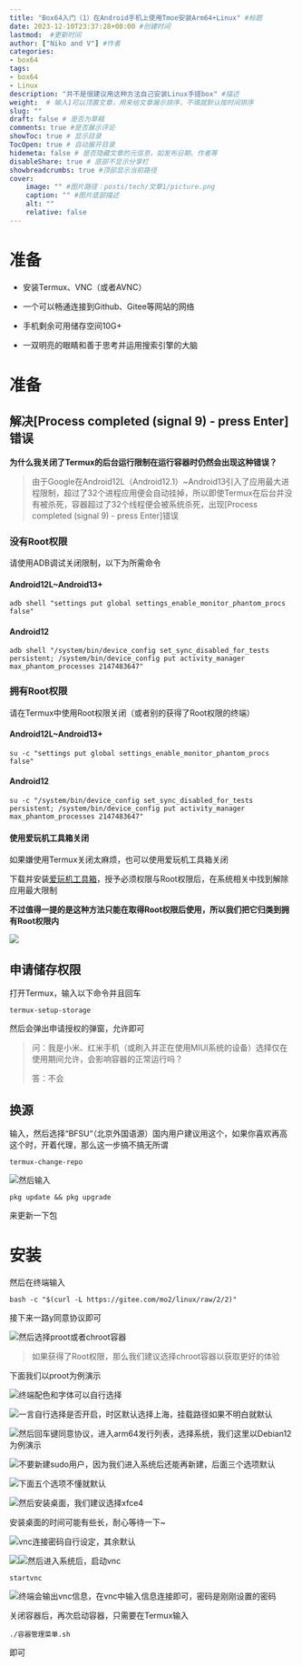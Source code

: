 ```yaml
---
title: "Box64入门（1）在Android手机上使用Tmoe安装Arm64+Linux" #标题
date: 2023-12-10T23:37:28+08:00 #创建时间
lastmod:  #更新时间
author: ["Niko and V"] #作者
categories: 
- box64
tags: 
- box64
- Linux
description: "并不是很建议用这种方法自己安装Linux手搓box" #描述
weight:  # 输入1可以顶置文章，用来给文章展示排序，不填就默认按时间排序
slug: ""
draft: false # 是否为草稿
comments: true #是否展示评论
showToc: true # 显示目录
TocOpen: true # 自动展开目录
hidemeta: false # 是否隐藏文章的元信息，如发布日期、作者等
disableShare: true # 底部不显示分享栏
showbreadcrumbs: true #顶部显示当前路径
cover:
    image: "" #图片路径：posts/tech/文章1/picture.png
    caption: "" #图片底部描述
    alt: ""
    relative: false
--- 
```


# 准备

+   安装Termux、VNC（或者AVNC）
    
+   一个可以畅通连接到Github、Gitee等网站的网络
    
+   手机剩余可用储存空间10G+
    
+   一双明亮的眼睛和善于思考并运用搜索引擎的大脑
    

# 准备

## 解决\[Process completed (signal 9) - press Enter\]错误

**为什么我关闭了Termux的后台运行限制在运行容器时仍然会出现这种错误？**

> 由于Google在Android12L（Android12.1）~Android13引入了应用最大进程限制，超过了32个进程应用便会自动挂掉，所以即使Termux在后台并没有被杀死，容器超过了32个线程便会被系统杀死，出现\[Process completed (signal 9) - press Enter\]错误

### 没有Root权限

请使用ADB调试关闭限制，以下为所需命令

#### Android12L~Android13+

```auto
adb shell "settings put global settings_enable_monitor_phantom_procs false"
```

#### Android12

```auto
adb shell "/system/bin/device_config set_sync_disabled_for_tests persistent; /system/bin/device_config put activity_manager max_phantom_processes 2147483647"
```

### 拥有Root权限

请在Termux中使用Root权限关闭（或者别的获得了Root权限的终端）

#### Android12L~Android13+

```auto
su -c "settings put global settings_enable_monitor_phantom_procs false"
```

#### Android12

```auto
su -c "/system/bin/device_config set_sync_disabled_for_tests persistent; /system/bin/device_config put activity_manager max_phantom_processes 2147483647"
```

#### 使用爱玩机工具箱关闭

如果嫌使用Termux关闭太麻烦，也可以使用爱玩机工具箱关闭

下载并安装[爱玩机工具箱](https://www.coolapk.com/apk/com.byyoung.setting)，授予必须权限与Root权限后，在系统相关中找到解除应用最大限制

**不过值得一提的是这种方法只能在取得Root权限后使用，所以我们把它归类到拥有Root权限内**

![](https://picshack.net/ib/zRZivQvmEP.jpg)

## 申请储存权限

打开Termux，输入以下命令并且回车

```auto
termux-setup-storage
```

然后会弹出申请授权的弹窗，允许即可

> 问：我是小米、红米手机（或刷入并正在使用MIUI系统的设备）选择仅在使用期间允许，会影响容器的正常运行吗？
> 
> 答：不会

## 换源

输入，然后选择“BFSU“（北京外国语源）国内用户建议用这个，如果你喜欢再高这个时，开着代理，那么这一步搞不搞无所谓

```auto
termux-change-repo
```

![](https://picshack.net/ib/14QAbTHX38.jpg)然后输入

```auto
pkg update && pkg upgrade
```

来更新一下包

# 安装

然后在终端输入

```auto
bash -c "$(curl -L https://gitee.com/mo2/linux/raw/2/2)"
```

接下来一路y同意协议即可

![](https://picshack.net/ib/i4yvippCOO.jpg)然后选择proot或者chroot容器

> 如果获得了Root权限，那么我们建议选择chroot容器以获取更好的体验

下面我们以proot为例演示

![](https://picshack.net/ib/iIAgUClyYX.jpg)终端配色和字体可以自行选择

![](https://picshack.net/ib/puFDXRQuPW.jpg)一言自行选择是否开启，时区默认选择上海，挂载路径如果不明白就默认

![](https://picshack.net/ib/r3ZhBD7Phh.jpg)然后回车键同意协议，进入arm64发行列表，选择系统，我们这里以Debian12为例演示

![](https://picshack.net/ib/fNSGmaxOmM.jpg)不要新建sudo用户，因为我们进入系统后还能再新建，后面三个选项默认

![](https://picshack.net/ib/VLqUTx1TTp.jpg)下面五个选项不懂就默认

![](https://picshack.net/ib/mEzHAz6XN4.jpg)然后安装桌面，我们建议选择xfce4

安装桌面的时间可能有些长，耐心等待一下~

![](https://picshack.net/ib/l9hVn8J7Rt.jpg)vnc连接密码自行设定，其余默认

![](https://picshack.net/ib/ziGKu28oMx.jpg)![](https://picshack.net/ib/eHiCNAI3Yd.jpg)然后进入系统后，启动vnc

```auto
startvnc
```

![](https://picshack.net/ib/iKLnvqqR3e.jpg)终端会输出vnc信息，在vnc中输入信息连接即可，密码是刚刚设置的密码

关闭容器后，再次启动容器，只需要在Termux输入

```auto
./容器管理菜单.sh
```

即可